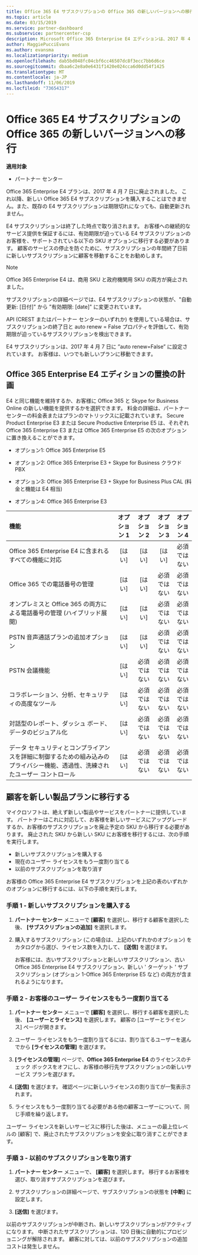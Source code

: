 ```yaml
---
title: Office 365 E4 サブスクリプションの Office 365 の新しいバージョンへの移行 | パートナー センター
ms.topic: article
ms.date: 03/15/2019
ms.service: partner-dashboard
ms.subservice: partnercenter-csp
description: Microsoft Office 365 Enterprise E4 エディションは、2017 年 4 月 7 日に廃止されました。 Office 365 の新しいバージョンに、お客様のサブスクリプションを移行する方法について説明します。
author: MaggiePucciEvans
ms.author: evansma
ms.localizationpriority: medium
ms.openlocfilehash: dab5bd048fc04cbf6cc46507dc8f3ecc7bb6d6ce
ms.sourcegitcommit: dbaa6c2e8a0e6431f1420e024cca6d0dd54f1425
ms.translationtype: MT
ms.contentlocale: ja-JP
ms.lasthandoff: 11/06/2019
ms.locfileid: "73654317"
---
```

# <a name="migrate-office-365-e4-subscriptions-to-newer-office-365-versions"></a>Office 365 E4 サブスクリプションの Office 365 の新しいバージョンへの移行

**適用対象**

-  パートナー センター

Office 365 Enterprise E4 プランは、2017 年 4 月 7 日に廃止されました。 これ以降、新しい Office 365 E4 サブスクリプションを購入することはできません。また、既存の E4 サブスクリプションは期限切れになっても、自動更新されません。

E4 サブスクリプションは終了した時点で取り消されます。 お客様への継続的なサービス提供を保証するには、有効期限が迫っている E4 サブスクリプションのお客様を、サポートされている以下の SKU オプションに移行する必要があります。 顧客のサービスの停止を防ぐために、サブスクリプションの年間終了日前に新しいサブスクリプションに顧客を移動することをお勧めします。 

> [!NOTE]  
>  Office 365 Enterprise E4 は、商用 SKU と政府機関用 SKU の両方が廃止されました。
 
サブスクリプションの詳細ページでは、E4 サブスクリプションの状態が、"自動更新: [日付]" から "有効期限: [date]" に変更されています。 

API (CREST またはパートナー センターのいずれか) を使用している場合は、サブスクリプションの終了日と auto renew = False プロパティを評価して、有効期限が迫っているサブスクリプションを検出できます。 

E4 サブスクリプションは、2017 年 4 月 7 日に ”auto renew=False” に設定されています。 お客様は、いつでも新しいプランに移動できます。 

## <a name="office-365-enterprise-e4-edition-replacement-plans"></a>Office 365 Enterprise E4 エディションの置換の計画

E4 と同じ機能を維持するか、お客様に Office 365 と Skype for Business Online の新しい機能を提供するかを選択できます。 料金の詳細は、パートナー センターの料金表またはプランのマトリックスに記載されています。 Secure Product Enterprise E3 または Secure Productive Enterprise E5 は、それぞれ Office 365 Enterprise E3 または Office 365 Enterprise E5 の次のオプションに置き換えることができます。

- オプション1: Office 365 Enterprise E5

- オプション2: Office 365 Enterprise E3 + Skype for Business クラウド PBX

- オプション3: Office 365 Enterprise E3 + Skype for Business Plus CAL (料金と機能は E4 相当)

- オプション4: Office 365 Enterprise E3


| 機能 | オプション 1 | オプション 2 | オプション 3 | オプション 4 |
| :---    | :------: |   :---:  |   :---:  |   :---:  |
| Office 365 Enterprise E4 に含まれるすべての機能に対応 | [はい] | [はい] | [はい] | 必須ではない |
| Office 365 での電話番号の管理 | [はい] | [はい] | 必須ではない | 必須ではない |
| オンプレミスと Office 365 の両方による電話番号の管理 (ハイブリッド展開) | [はい] | [はい] | 必須ではない | 必須ではない |
| PSTN 音声通話プランの追加オプション | [はい] | [はい] | 必須ではない | 必須ではない |
| PSTN 会議機能 | [はい] | 必須ではない | 必須ではない | 必須ではない |
| コラボレーション、分析、セキュリティの高度なツール | [はい] | 必須ではない | 必須ではない | 必須ではない |
| 対話型のレポート、ダッシュ ボード、データのビジュアル化 | [はい] | 必須ではない | 必須ではない | 必須ではない | 
| データ セキュリティとコンプライアンスを詳細に制御するための組み込みのプライバシー機能、透過性、洗練されたユーザー コントロール | [はい] | 必須ではない | 必須ではない | 必須ではない | 

## <a name="transition-customers-to-new-product-plans"></a>顧客を新しい製品プランに移行する

マイクロソフトは、絶えず新しい製品やサービスをパートナーに提供しています。 パートナーはこれに対応して、お客様を新しいサービスにアップグレードするか、お客様のサブスクリプションを廃止予定の SKU から移行する必要があります。 廃止された SKU から新しい SKU にお客様を移行するには、次の手順を実行します。

-   新しいサブスクリプションを購入する
-   現在のユーザー ライセンスをもう一度割り当てる
-   以前のサブスクリプションを取り消す

お客様の Office 365 Enterprise E4 サブスクリプションを上記の表のいずれかのオプションに移行するには、以下の手順を実行します。

### <a name="step-1---purchase-the-new-subscription"></a>手順 1 - 新しいサブスクリプションを購入する

1. **パートナー センター** メニューで **[顧客]** を選択し、移行する顧客を選択した後、 **[サブスクリプションの追加]** を選択します。

2. 購入するサブスクリプション (この場合は、上記のいずれかのオプション) をカタログから選び、ライセンス数を入力して、 **[送信]** を選びます。

   お客様には、古いサブスクリプションと新しいサブスクリプション、古い Office 365 Enterprise E4 サブスクリプション、新しい ' ターゲット ' サブスクリプション (オプション 1-Office 365 Enterprise E5 など) の両方が含まれるようになります。

### <a name="step-2---reassign-the-customers-users-licenses"></a>手順 2 - お客様のユーザー ライセンスをもう一度割り当てる

1. **パートナー センター** メニューで **[顧客]** を選択し、移行する顧客を選択した後、 **[ユーザーとライセンス]** を選択します。 顧客の [ユーザーとライセンス] ページが開きます。

2. ユーザー ライセンスをもう一度割り当てるには、割り当てるユーザーを選んでから **[ライセンスの管理]** を選びます。

3. **[ライセンスの管理]** ページで、**Office 365 Enterprise E4** のライセンスのチェック ボックスをオフにし、お客様の移行先サブスクリプションの新しいサービス プランを選びます。

4. **[送信]** を選びます。 確認ページに新しいライセンスの割り当てが一覧表示されます。

5. ライセンスをもう一度割り当てる必要がある他の顧客ユーザーについて、同じ手順を繰り返します。

ユーザー ライセンスを新しいサービスに移行した後は、メニューの最上位レベルの [顧客] で、廃止されたサブスクリプションを安全に取り消すことができます。

### <a name="step-3---cancel-the-old-subscription"></a>手順 3 - 以前のサブスクリプションを取り消す

1. **パートナー センター** メニューで、 **[顧客]** を選択します。 移行するお客様を選び、取り消すサブスクリプションを選びます。

2. サブスクリプションの詳細ページで、サブスクリプションの状態を **[中断]** に設定します。

3. **[送信]** を選びます。

以前のサブスクリプションが中断され、新しいサブスクリプションがアクティブになります。 中断されたサブスクリプションは、120 日後に自動的にプロビジョニングが解除されます。 顧客に対しては、以前のサブスクリプションの追加コストは発生しません。



 



